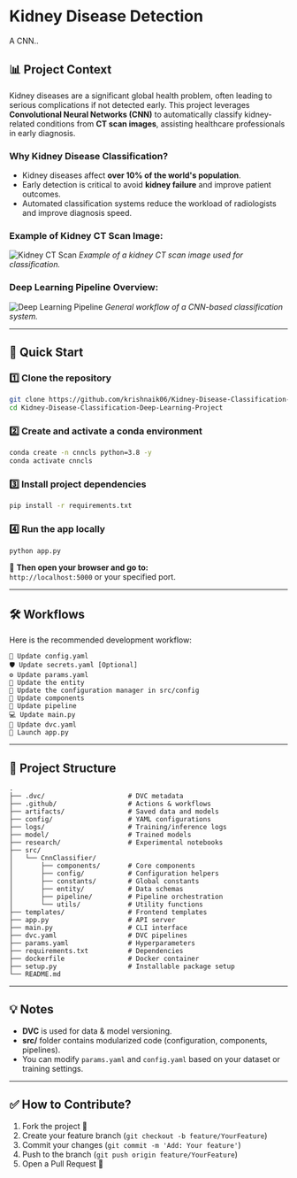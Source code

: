 
# Kidney Disease Detection 

A CNN..


## 📊 Project Context

Kidney diseases are a significant global health problem, often leading to serious complications if not detected early. This project leverages **Convolutional Neural Networks (CNN)** to automatically classify kidney-related conditions from **CT scan images**, assisting healthcare professionals in early diagnosis.

### Why Kidney Disease Classification?
- Kidney diseases affect **over 10% of the world's population**.
- Early detection is critical to avoid **kidney failure** and improve patient outcomes.
- Automated classification systems reduce the workload of radiologists and improve diagnosis speed.

### Example of Kidney CT Scan Image:

![Kidney CT Scan](https://www.researchgate.net/profile/Sina-Bagheri-2/publication/351048862/figure/fig2/AS:1019366702325760@1619523801212/Example-of-a-kidney-CT-scan-image.png)
*Example of a kidney CT scan image used for classification.*

### Deep Learning Pipeline Overview:

![Deep Learning Pipeline](https://miro.medium.com/v2/resize:fit:1400/format:webp/1*JgE7txbM9BY-xXcdhOTAxA.png)
*General workflow of a CNN-based classification system.*

---

## 🚀 Quick Start

### 1️⃣ Clone the repository
```bash
git clone https://github.com/krishnaik06/Kidney-Disease-Classification-Deep-Learning-Project
cd Kidney-Disease-Classification-Deep-Learning-Project
```

### 2️⃣ Create and activate a conda environment
```bash
conda create -n cnncls python=3.8 -y
conda activate cnncls
```

### 3️⃣ Install project dependencies
```bash
pip install -r requirements.txt
```

### 4️⃣ Run the app locally
```bash
python app.py
```

📍 **Then open your browser and go to:**  
`http://localhost:5000` or your specified port.

---

## 🛠️ Workflows

Here is the recommended development workflow:

```
🔄 Update config.yaml
🛡️ Update secrets.yaml [Optional]
⚙️ Update params.yaml
🧩 Update the entity
🔧 Update the configuration manager in src/config
🧱 Update components
👵 Update pipeline
💻 Update main.py
📜 Update dvc.yaml
🚀 Launch app.py
```

---

## 📂 Project Structure

```
.
├── .dvc/                     # DVC metadata
├── .github/                  # Actions & workflows
├── artifacts/                # Saved data and models
├── config/                   # YAML configurations
├── logs/                     # Training/inference logs
├── model/                    # Trained models
├── research/                 # Experimental notebooks
├── src/
│   └── CnnClassifier/
│       ├── components/       # Core components
│       ├── config/           # Configuration helpers
│       ├── constants/        # Global constants
│       ├── entity/           # Data schemas
│       ├── pipeline/         # Pipeline orchestration
│       └── utils/            # Utility functions
├── templates/                # Frontend templates
├── app.py                    # API server
├── main.py                   # CLI interface
├── dvc.yaml                  # DVC pipelines
├── params.yaml               # Hyperparameters
├── requirements.txt          # Dependencies
├── dockerfile                # Docker container
├── setup.py                  # Installable package setup
└── README.md
```

---

## 💡 Notes
- **DVC** is used for data & model versioning.
- **src/** folder contains modularized code (configuration, components, pipelines).
- You can modify `params.yaml` and `config.yaml` based on your dataset or training settings.

---

## ✅ How to Contribute?
1. Fork the project 🍵
2. Create your feature branch (`git checkout -b feature/YourFeature`)
3. Commit your changes (`git commit -m 'Add: Your feature'`)
4. Push to the branch (`git push origin feature/YourFeature`)
5. Open a Pull Request 🔄
